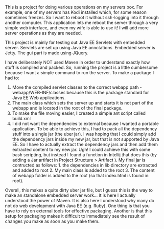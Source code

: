 This is a project for doing various operations on my servers box. For example, one of my servers has Kodi installed which, for some reason sometimes freezes. So I want to reboot it without ssh-logging into it through another computer. This application lets me reboot the server through a very simple web interface, and even my wife is able to use it! I will add more server operations as they are needed.

This project is mainly for testing out Java EE Servlets with embedded server. Servlets are set up using Java EE annotations. Embedded server is Jetty. The gui part is made using JQuery.

I have deliberately NOT used Maven in order to understand exactly how stuff is compiled and packed. So, running the project is a little cumbersome because I want a simple command to run the server. To make a package I had to:

1. Move the compiled servlet classes to the correct webapp path - webapp/WEB-INF/classes because this is the package standard for Java EE Web applications.
2. The main class which sets the server up and starts it is not part of the webapp and is located in the root of the final package.
3. To make the file moving easier, I created a simple ant script called build.xml
4. I did not want the dependencies to external because I wanted a portable application. To be able to achieve this, I had to pack all the dependency stuff into a single jar (the uber jar). I was hoping that I could simply add the dependency jars inside my new jar, but that is not supported by Java EE. So I have to actually extract the dependency jars and then add them extracted content to my new jar. Ugh! I could achieve this with some bash scripting, but instead I found a function in Intellij that does this (by adding a Jar artifact in Project Structure > Artifact ). My final jar is contructed as follows: 1. the dependencies in lib directory are extracted and added to root 2. My main class is added to the root 3. The content of webapp folder is added to the root (so that index.html is found in root).

Overall, this makes a quite dirty uber jar file, but I guess this is the way to make an standalone embedded server work... It is here I actually understood the power of Maven. It is also here I understood why many do not do web development with Java EE (e.g. Ruby). One thing is that you have to rely on external tools for effective packaging. Another is that this setup for packaging makes it difficult to immediately see the result of changes you make as soon as you make them.